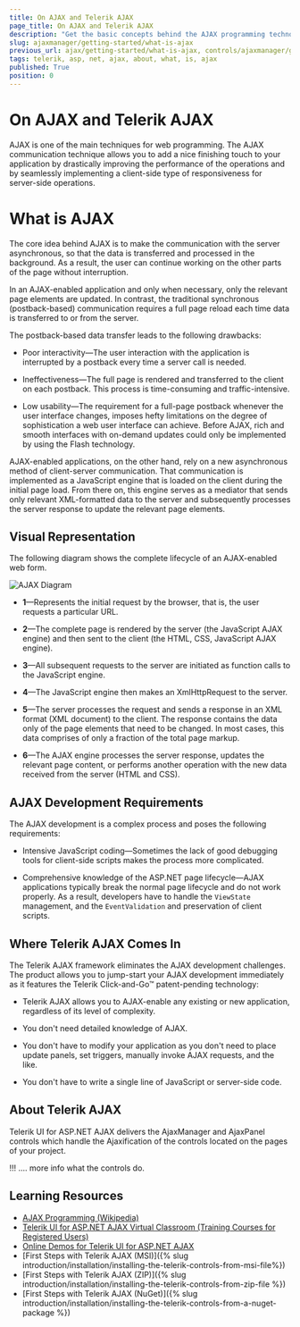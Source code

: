 ```yaml
---
title: On AJAX and Telerik AJAX
page_title: On AJAX and Telerik AJAX
description: "Get the basic concepts behind the AJAX programming technology and learn more about the logic of Telerik UI for ASP.NET AJAX."
slug: ajaxmanager/getting-started/what-is-ajax
previous_url: ajax/getting-started/what-is-ajax, controls/ajaxmanager/getting-started/what-is-ajax
tags: telerik, asp, net, ajax, about, what, is, ajax
published: True
position: 0
---
```


# On AJAX and Telerik AJAX 

AJAX is one of the main techniques for web programming. The AJAX communication technique allows you to add a nice finishing touch to your application by drastically improving the performance of the operations and by seamlessly implementing a client-side type of responsiveness for server-side operations. 

# What is AJAX

The core idea behind AJAX is to make the communication with the server asynchronous, so that the data is transferred and processed in the background. As a result, the user can continue working on the other parts of the page without interruption. 

In an AJAX-enabled application and only when necessary, only the relevant page elements are updated. In contrast, the traditional synchronous (postback-based) communication requires a full page reload each time data is transferred to or from the server. 

The postback-based data transfer leads to the following drawbacks:

* Poor interactivity&mdash;The user interaction with the application is interrupted by a postback every time a server call is needed.

* Ineffectiveness&mdash;The full page is rendered and transferred to the client on each postback. This process is time-consuming and traffic-intensive.

* Low usability&mdash;The requirement for a full-page postback whenever the user interface changes, imposes hefty limitations on the degree of sophistication a web user interface can achieve. Before AJAX, rich and smooth interfaces with on-demand updates could only be implemented by using the Flash technology.

AJAX-enabled applications, on the other hand, rely on a new asynchronous method of client-server communication. That communication is implemented as a JavaScript engine that is loaded on the client during the initial page load. From there on, this engine serves as a mediator that sends only relevant XML-formatted data to the server and subsequently processes the server response to update the relevant page elements.

## Visual Representation

The following diagram shows the complete lifecycle of an AJAX-enabled web form.

![AJAX Diagram](images/AJAX_diagram_thumb.gif)

* **1**&mdash;Represents the initial request by the browser, that is, the user requests a particular URL.

* **2**&mdash;The complete page is rendered by the server (the JavaScript AJAX engine) and then sent to the client (the HTML, CSS, JavaScript AJAX engine).

* **3**&mdash;All subsequent requests to the server are initiated as function calls to the JavaScript engine.

* **4**&mdash;The JavaScript engine then makes an XmlHttpRequest to the server.

* **5**&mdash;The server processes the request and sends a response in an XML format (XML document) to the client. The response contains the data only of the page elements that need to be changed. In most cases, this data comprises of only a fraction of the total page markup.

* **6**&mdash;The AJAX engine processes the server response, updates the relevant page content, or performs another operation with the new data received from the server (HTML and CSS).

## AJAX Development Requirements

The AJAX development is a complex process and poses the following requirements:

* Intensive JavaScript coding&mdash;Sometimes the lack of good debugging tools for client-side scripts makes the process more complicated.

* Comprehensive knowledge of the ASP.NET page lifecycle&mdash;AJAX applications typically break the normal page lifecycle and do not work properly. As a result, developers have to handle the `ViewState` management, and the `EventValidation` and preservation of client scripts.

## Where Telerik AJAX Comes In

The Telerik AJAX framework eliminates the AJAX development challenges. The product allows you to jump-start your AJAX development immediately as it features the Telerik Click-and-Go™ patent-pending technology:

* Telerik AJAX allows you to AJAX-enable any existing or new application, regardless of its level of complexity.

* You don't need detailed knowledge of AJAX.

* You don't have to modify your application as you don't need to place update panels, set triggers, manually invoke AJAX requests, and the like.

* You don't have to write a single line of JavaScript or server-side code. 

## About Telerik AJAX

Telerik UI for ASP.NET AJAX delivers the AjaxManager and AjaxPanel controls which handle the Ajaxification of the controls located on the pages of your project.

!!! .... more info what the controls do.  

## Learning Resources 

* [AJAX Programming (Wikipedia)](https://en.wikipedia.org/wiki/Ajax_(programming))
* [Telerik UI for ASP.NET AJAX Virtual Classroom (Training Courses for Registered Users)](https://learn.telerik.com/learn/course/external/view/elearning/5/telerik-ui-for-aspnet-ajax)
* [Online Demos for Telerik UI for ASP.NET AJAX ](https://demos.telerik.com/aspnet-ajax)
* [First Steps with Telerik AJAX (MSI)]({% slug introduction/installation/installing-the-telerik-controls-from-msi-file%})
* [First Steps with Telerik AJAX (ZIP)]({% slug introduction/installation/installing-the-telerik-controls-from-zip-file %})
* [First Steps with Telerik AJAX (NuGet)]({% slug introduction/installation/installing-the-telerik-controls-from-a-nuget-package %})

